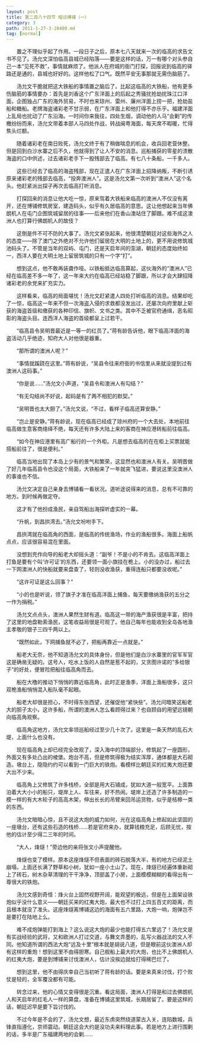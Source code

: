 ```yaml
---
layout: post
title: 第二百八十四节 暗访博铺（一）
category: 3
path: 2011-1-27-3-28400.md
tag: [normal]
---
```


　　置之不理似乎起了作用。一段日子之后，原本七八天就来一次的临高的求告文书不见了。汤允文深怕临高县城已经陷落——要是这样的话，万一有哪个对头参自己一本“见死不救”，事情就麻烦了。他派人在府城的衙门打探，回报说到临高的驿路还是通的，县城也好好的。这样他松了口气。既然平安无事那就无需伤脑筋了。

　　汤允文干脆就把这大铁船的事情置之脑后了。比起这临高的大铁船，他有更多伤脑筋的事情要办：首先是刘香这个广东洋面上的后起之秀骚扰抢劫扰珠江口洋面，企图独占广东的海外贸易，不时也来琼州、雷州、廉州洋面上捞一把，抢劫盐船和糖船。老牌海盗诸彩老不甘示弱，在广东洋面上和他打得不亦乐乎。福建洋面上乱局也扰动了广东沿海。一时间你来我往，四处生烟，调动他的人马“会剿”的传檄纷纷而来，汤允文带着本部人马四处作战，转战闽粤海面，每天席不暇暖，忙得焦头烂额。

　　随着诸彩老在南日败死，汤允文终于有了稍做喘息的机会，收兵回老营休整。但是回到白沙水寨之后不久，他就得到了让人不安的消息。巡船捕获的零星的溃散海盗的口中供述，过去诸彩老手下一股残部去了临高。有七八十条船，一千多人。

　　这些已经去了临高的海盗残部，现在正遣人在广东洋面上招降纳叛，不断引诱原来诸彩老的残部去临高，“投奔澳洲人”。这是汤允文第一次听到“澳洲人”这个名头。他赶紧派出探子再次去临高打听消息。

　　打探回来的消息让他大吃一惊，原来驾着大铁船来临高的澳洲人不仅没有离开，还在博铺修筑房室，建造码头，似乎有久居临高的意思。这让他想起来当年佛朗机人在屯门企图筑城留居的往事——后来他们在香山澳站住了脚跟。难不成这澳洲人也打算行佛朗机人的故伎？

　　这倒是件不可不防的大事了。汤允文紧张起来，他很清楚朝廷对这些海外之人的态度——除了澳门之外绝对不允许他们留居在大明的土地上的，更不用说修筑城池码头了。不管是当年的双屿、屯门，还是天启年间的澎湖，朝廷的态度始终如一，西洋人要在大明土地上留居筑城的只有一个字“打”。

　　想到这点，他不敢再装聋作哑。以铁船抵达临高算起，这伙海外的“澳洲人”已经在临高差不多一年了，这一年来大约在临高已经站稳了脚跟，所以才会大肆招降诸彩老的余党来扩充实力。

　　这样看来，临高的局面堪忧！汤允文赶紧遣人四处打听临高的消息。结果却吃了一惊，临高这一年来不但一次海盗入侵的求救都没发出过，还屡次向府里献上斩获的海盗首级和缴获的各种印信、旗帜、文书之类。其中不乏被官府通缉，恶名昭彰的海盗头目。连西洋人海盗的首级都呈上过若干。

　　“临高县令吴明晋最近是一等一的红员了。”蒋有龄告诉他，眼下临高洋面的海盗活动几乎绝迹，知府大人对他很是器重。

　　“那所谓的澳洲人呢？”

　　“事情就蹊跷在这里。”蒋有龄说，“吴县令往来府衙的书信里从来就没提到过有澳洲人这码事。”

　　“你是说……”汤允文小声道，“吴县令和澳洲人有勾结？”

　　“有无勾结尚不好说，起码是有了两不相犯的默契。”

　　“吴明晋也太大胆了。”汤允文说，“不过，看样子临高还算安静。”

　　“岂止是安静。”蒋有龄说，现在临高已经成了琼州府的一个大去处，本地前往临高做生意客商络绎不绝，每天还有许多大陆上来的客商在神应港转船前往临高。

　　“如今在神应港里有高广船行的一个外柜。凡是想去临高的在在柜上买票就能搭船前往了，很是便利。”

　　临高当地出现了本岛上少有的景气和繁荣，这显然也和澳洲人有关。吴明晋做了好几年临高县令也没这个局面，大铁船来了一年就突飞猛进，要说这里没澳洲人的事谁也不信。

　　汤允文决定自己亲身去博铺看一看状况。道听途说得来的消息，总有不可靠的地方。到时候再做定夺。

　　这才有了他扮成渔民，亲自驾船出海探听虚实的一幕。

　　“升帆，到昌拱湾去。”汤允文吩咐手下。

　　昌拱湾就在临高角的西面，是临高的传统渔场，作业的渔船很多。海面上船帆点点，应该很容易混在里面。

　　没想到充作向导的船老大却摇头道：“副爷！不是小的不肯去。这临高洋面上打鱼是要有个叫‘许可证’的东西，还要领一面小旗挂在桅上。小的没办过，船过去一下网澳洲人的快船就要来盘查了，轻则没收渔获，重得连船只都要没收呢。”

　　“这许可证是这么回事？”

　　“小的也是听说，领了旗子才准在临高洋面上捕鱼，每天要缴纳渔获的五分之一作为捐税。”

　　汤允文点点头，澳洲人果然生财有道。临高这一带的海产渔获很是丰富，把持了这里的地盘勒索渔民，这笔收益局很是可观了。他自己每年也能收到全岛各地渔主孝敬的银子三四千两以上。

　　“既然如此，下网捕鱼就不必了，把船再靠近一点就是。”

　　船老大无奈，他不知道汤允文的具体身份，但是他们是白沙水寨里的官军军官这是确凿无疑的。这号人，吃水上饭的人自然是惹不起的，又贪图许诺的“多给银子”的好处，便冒险把船往临高角而去。

　　船在大橹的推动下悄悄的靠近临高角，此时正是渔季，洋面上渔船很多，这只双桅渔船悄悄混入船队毫不起眼。

　　船老大却很是担心，不时得东张西望，还催促他“紧快些”。汤允问暗笑这船老大的胆子太小，这许多船，所谓的澳洲人怎么看顾得过来？也自顾自的用望远镜朝向临高角观察。

　　临高角这地方，汤允文率领巡船经过至少几十次了。这里是一条天然的乱石大堤，上面什么也没有。

　　现在临高角上却已经完全改观了，深入海中的顶端部分，修筑起了一座圆形，外面又有多处凸出的棱堡。炮台不高，但是修筑得极为结实浑厚，通体都是大石砌造。墩台上，隐隐约约可以看到一门巨大的铁炮。看模样比朝廷买的红夷大炮还要大出不少来。

　　临高角上又修筑了许多栈桥，全部是用大石铺成，犹如大道一般宽平。上面靠泊着大大小小的船只，堤岸上人、车往来，好不热闹。堤岸上还造了许多制造的一模一样的有大木轮子的高高木架，伸出长长的吊臂来回吊运货物，似乎是桔槔一类的东西。

　　汤允文暗暗心惊，且不说这大炮的威力如何，光在这临高角上修起如此坚固的一座墩台，还有这些石造的栈桥……若是官府来办，就算钱粮充足，后顾无忧，按他的估计至少得二三年的时间。

　　“大人，烽燧！”旁边他的亲将张文小声提醒他。

　　烽燧也变了模样。原本这座烽燧不但表面的砖石脱落大半，有的地方已经泥土崩塌，上面还长满了野草和小树，犹如一座小土山了。现在，烽燧已经遍体重新砌上了砖石，树木杂草清理的干干净净，顶部盖了小房，上面模模糊糊的看得出有一尊很大的铁炮。

　　汤允文感到奇怪：烽火台上固然视野开阔，能观望的极远，但是在上面架设铁炮似乎没什么意义——朝廷买来的红夷大炮，最大也不过打上四五百丈的距离，而且根本就没了准头。这座烽燧离博铺这边的海面有五六里路，大炮一响，炮弹岂不是要打在陆地上么。

　　难不成炮弹能打到海上？这么说这大炮的最少也能打得五六里远了！汤允文是有实战经验的武将，又和欧洲人打过交道，与舞文弄墨的，乱写火器战法的文人不同。他知道所谓的西法大炮“远及十里”根本就是胡说八道，但是眼前这伙澳洲人却有这样的重炮！想到这里不由得胆寒。自己舰船上最大的大炮，也比不上佛朗机人的红夷大炮，要是到博铺来讨伐澳洲人，估计没挨边就给打得稀巴烂了。

　　想到这里，他不由得庆幸自己当初听了蒋有龄的话。要是来真来讨伐，打个败仗是轻的，全军覆没都有可能。

　　转念过来，他的心情又变得很是沉重。看这局面，澳洲人打得是和过去佛朗机人和天启年的红毛人一样的算盘，准备在博铺这里筑城，长期居留了。要是这样的话，朝廷迟早是要下旨讨伐的。

　　不过今年是不会的了，汤允文想，最近东虏突然绕道蒙古入关，连陷数城，兵锋直指遵化，京师震动。朝廷这会大约是没功夫来料理此事。若是地方上进行围剿的话，多半是广东福建两地的会剿……
